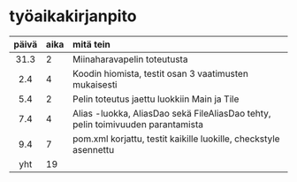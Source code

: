 # työaikakirjanpito

| päivä | aika | mitä tein  |
| :----:|:-----| :-----|
| 31.3  | 2    | Miinaharavapelin toteutusta |
| 2.4   | 4    | Koodin hiomista, testit osan 3 vaatimusten mukaisesti |
| 5.4   | 2    | Pelin toteutus jaettu luokkiin Main ja Tile |
| 7.4   | 4    | Alias -luokka, AliasDao sekä FileAliasDao tehty, pelin toimivuuden parantamista |
| 9.4   | 7    | pom.xml korjattu, testit kaikille luokille, checkstyle asennettu |
| yht   | 19   | | 
